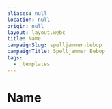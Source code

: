 ```yaml
---
aliases: null
location: null
origin: null
layout: layout.webc
title: Name
campaignSlug: spelljammer-bebop
campaignTitle: Spelljammer Bebop
tags:
  - _templates
---
```

# Name
